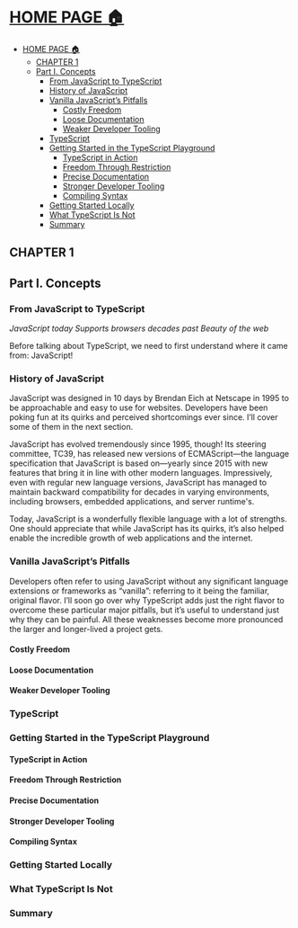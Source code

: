 # [HOME PAGE 🏠](../README.MD)

- [HOME PAGE 🏠](#home-page-)
  - [CHAPTER 1](#chapter-1)
  - [Part I. Concepts](#part-i-concepts)
    - [From JavaScript to TypeScript](#from-javascript-to-typescript)
    - [History of JavaScript](#history-of-javascript)
    - [Vanilla JavaScript’s Pitfalls](#vanilla-javascripts-pitfalls)
      - [Costly Freedom](#costly-freedom)
      - [Loose Documentation](#loose-documentation)
      - [Weaker Developer Tooling](#weaker-developer-tooling)
    - [TypeScript](#typescript)
    - [Getting Started in the TypeScript Playground](#getting-started-in-the-typescript-playground)
      - [TypeScript in Action](#typescript-in-action)
      - [Freedom Through Restriction](#freedom-through-restriction)
      - [Precise Documentation](#precise-documentation)
      - [Stronger Developer Tooling](#stronger-developer-tooling)
      - [Compiling Syntax](#compiling-syntax)
    - [Getting Started Locally](#getting-started-locally)
    - [What TypeScript Is Not](#what-typescript-is-not)
    - [Summary](#summary)

## CHAPTER 1

## Part I. Concepts

### From JavaScript to TypeScript

*JavaScript today
Supports browsers decades past
Beauty of the web*

Before talking about TypeScript, we need to first understand where it came from:
JavaScript!

### History of JavaScript

JavaScript was designed in 10 days by Brendan Eich at Netscape in 1995 to be
approachable and easy to use for websites. Developers have been poking fun at its
quirks and perceived shortcomings ever since. I’ll cover some of them in the next
section.

JavaScript has evolved tremendously since 1995, though! Its steering committee,
TC39, has released new versions of ECMAScript—the language specification that
JavaScript is based on—yearly since 2015 with new features that bring it in line
with other modern languages. Impressively, even with regular new language versions,
JavaScript has managed to maintain backward compatibility for decades in varying
environments, including browsers, embedded applications, and server runtime's.

Today, JavaScript is a wonderfully flexible language with a lot of strengths. One
should appreciate that while JavaScript has its quirks, it’s also helped enable the
incredible growth of web applications and the internet.

### Vanilla JavaScript’s Pitfalls

Developers often refer to using JavaScript without any significant language extensions
or frameworks as “vanilla”: referring to it being the familiar, original flavor. I’ll
soon go over why TypeScript adds just the right flavor to overcome these particular
major pitfalls, but it’s useful to understand just why they can be painful. All these
weaknesses become more pronounced the larger and longer-lived a project gets.

#### Costly Freedom

#### Loose Documentation

#### Weaker Developer Tooling

### TypeScript

### Getting Started in the TypeScript Playground

#### TypeScript in Action

#### Freedom Through Restriction

#### Precise Documentation

#### Stronger Developer Tooling

#### Compiling Syntax

### Getting Started Locally

### What TypeScript Is Not

### Summary
